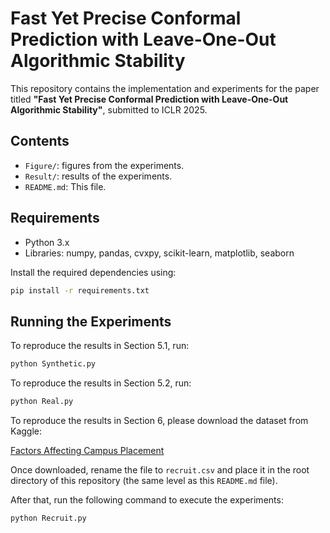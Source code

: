 # Fast Yet Precise Conformal Prediction with Leave-One-Out Algorithmic Stability

This repository contains the implementation and experiments for the paper titled **"Fast Yet Precise Conformal Prediction with Leave-One-Out Algorithmic Stability"**, submitted to ICLR 2025.

## Contents
- `Figure/`: figures from the experiments.
- `Result/`: results of the experiments.
- `README.md`: This file.

## Requirements
- Python 3.x
- Libraries: numpy, pandas, cvxpy, scikit-learn, matplotlib, seaborn

Install the required dependencies using:
```bash
pip install -r requirements.txt
```

## Running the Experiments

To reproduce the results in Section 5.1, run:

```bash
python Synthetic.py
```

To reproduce the results in Section 5.2, run:

```bash
python Real.py
```

To reproduce the results in Section 6, please download the dataset from Kaggle:

[Factors Affecting Campus Placement](https://www.kaggle.com/datasets/benroshan/factors-affecting-campus-placement)

Once downloaded, rename the file to `recruit.csv` and place it in the root directory of this repository (the same level as this `README.md` file).

After that, run the following command to execute the experiments:

```bash
python Recruit.py
```
